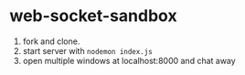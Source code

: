 # web-socket-sandbox

1. fork and clone.
2. start server with ```nodemon index.js```
3. open multiple windows at localhost:8000 and chat away
